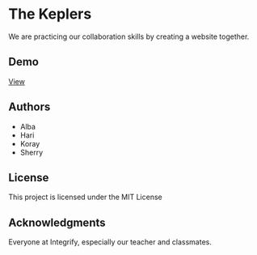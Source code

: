 # The Keplers

We are practicing our collaboration skills by creating a website together.

## Demo

[View ](https://asabeneh.github.io/kepler/)

## Authors

- Alba
- Hari
- Koray
- Sherry

## License

This project is licensed under the MIT License

## Acknowledgments

Everyone at Integrify, especially our teacher and classmates.
